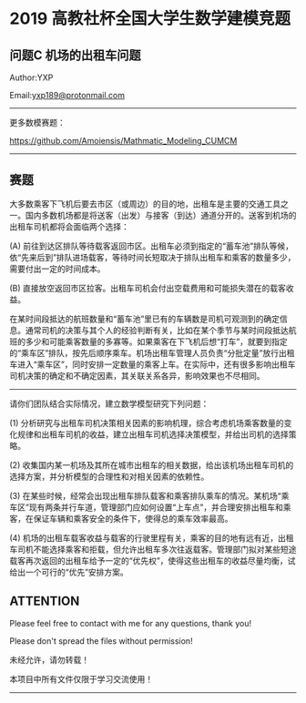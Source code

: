  2019 高教社杯全国大学生数学建模竞题
 ==============================================================
 问题C  机场的出租车问题
---------------------------------------------------------------
Author:YXP

Email:yxp189@protonmail.com
***************************************************************
更多数模赛题：

https://github.com/Amoiensis/Mathmatic_Modeling_CUMCM
***************************************************************


赛题
---------------------------------------------------------------
大多数乘客下飞机后要去市区（或周边）的目的地，出租车是主要的交通工具之一。国内多数机场都是将送客（出发）与接客（到达）通道分开的。送客到机场的出租车司机都将会面临两个选择：

(A) 前往到达区排队等待载客返回市区。出租车必须到指定的“蓄车池”排队等候，依“先来后到”排队进场载客，等待时间长短取决于排队出租车和乘客的数量多少，需要付出一定的时间成本。

(B) 直接放空返回市区拉客。出租车司机会付出空载费用和可能损失潜在的载客收益。

在某时间段抵达的航班数量和“蓄车池”里已有的车辆数是司机可观测到的确定信息。通常司机的决策与其个人的经验判断有关，比如在某个季节与某时间段抵达航班的多少和可能乘客数量的多寡等。如果乘客在下飞机后想“打车”，就要到指定的“乘车区”排队，按先后顺序乘车。机场出租车管理人员负责“分批定量”放行出租车进入“乘车区”，同时安排一定数量的乘客上车。在实际中，还有很多影响出租车司机决策的确定和不确定因素，其关联关系各异，影响效果也不尽相同。

---------------------------------------------------------------
请你们团队结合实际情况，建立数学模型研究下列问题：

(1) 分析研究与出租车司机决策相关因素的影响机理，综合考虑机场乘客数量的变化规律和出租车司机的收益，建立出租车司机选择决策模型，并给出司机的选择策略。

(2) 收集国内某一机场及其所在城市出租车的相关数据，给出该机场出租车司机的选择方案，并分析模型的合理性和对相关因素的依赖性。

(3) 在某些时候，经常会出现出租车排队载客和乘客排队乘车的情况。某机场“乘车区”现有两条并行车道，管理部门应如何设置“上车点”，并合理安排出租车和乘客，在保证车辆和乘客安全的条件下，使得总的乘车效率最高。

(4) 机场的出租车载客收益与载客的行驶里程有关，乘客的目的地有远有近，出租车司机不能选择乘客和拒载，但允许出租车多次往返载客。管理部门拟对某些短途载客再次返回的出租车给予一定的“优先权”，使得这些出租车的收益尽量均衡，试给出一个可行的“优先”安排方案。

ATTENTION
---------------------------------------
Please feel free to contact with me for any questions, thank you!

Please don't spread the files without permission!

未经允许，请勿转载！

本项目中所有文件仅限于学习交流使用！
************************************************************************
